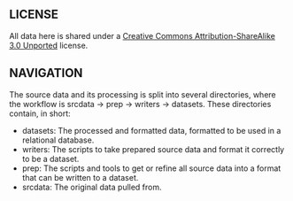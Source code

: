 ## LICENSE
All data here is shared under a [Creative Commons Attribution-ShareAlike 3.0 Unported](https://creativecommons.org/licenses/by-sa/3.0/) license. 

## NAVIGATION
The source data and its processing is split into several directories, where the workflow is srcdata -> prep -> writers -> datasets. These directories contain, in short:

- datasets: The processed and formatted data, formatted to be used in a relational database.
- writers: The scripts to take prepared source data and format it correctly to be a dataset.
- prep: The scripts and tools to get or refine all source data into a format that can be written to a dataset.
- srcdata: The original data pulled from.